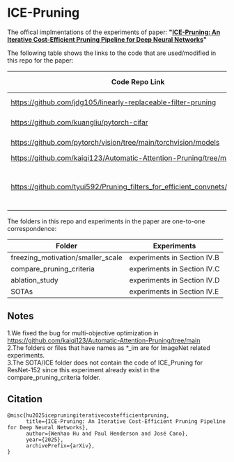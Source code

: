 # ICE-Pruning

The offical implmentations of the experiments of paper: **"[ICE-Pruning: An Iterative Cost-Efficient Pruning Pipeline for Deep Neural Networks](https://arxiv.org/abs/2505.07411)"**

The following table shows the links to the code that are used/modified in this repo for the paper:

|Code Repo Link|Used/Modified for|
|--------------|-----------------|
|https://github.com/jdg105/linearly-replaceable-filter-pruning|ResNet-152 model|
|https://github.com/kuangliu/pytorch-cifar |MobileNetV2 model|
|https://github.com/pytorch/vision/tree/main/torchvision/models|other models in this paper|
|https://github.com/kaiqi123/Automatic-Attention-Pruning/tree/main|AAP|
|https://github.com/tyui592/Pruning_filters_for_efficient_convnets/tree/master|L1 norm filter pruning and other pruning underlying code|

The folders in this repo and experiments in the paper are one-to-one correspondence:

|Folder|Experiments|
|------|-----------|
|freezing_motivation/smaller_scale|experiments in Section IV.B|
|compare_pruning_criteria|experiments in Section IV.C|
|ablation_study|experiments in Section IV.D|
|SOTAs|experiments in Section IV.E|

## Notes
1.We fixed the bug for multi-objective optimization in https://github.com/kaiqi123/Automatic-Attention-Pruning/tree/main<br>
2.The folders or files that have names as *_im are for ImageNet related experiments.<br>
3.The SOTA/ICE folder does not contain the code of ICE_Pruning for ResNet-152 since this experiment already exist in the compare_pruning_criteria folder.
## Citation

```
@misc{hu2025icepruningiterativecostefficientpruning,
      title={ICE-Pruning: An Iterative Cost-Efficient Pruning Pipeline for Deep Neural Networks}, 
      author={Wenhao Hu and Paul Henderson and José Cano},
      year={2025},
      archivePrefix={arXiv},
}
```




